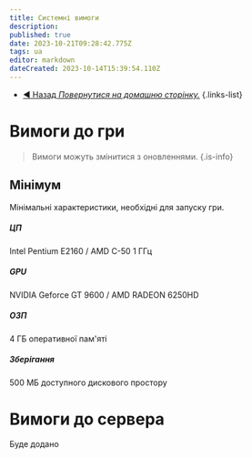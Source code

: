 ```yaml
---
title: Системні вимоги
description: 
published: true
date: 2023-10-21T09:28:42.775Z
tags: ua
editor: markdown
dateCreated: 2023-10-14T15:39:54.110Z
---
```



- [:arrow_backward: Назад *Повернутися на домашню сторінку.*](/uk/home)
{.links-list}
# Вимоги до гри
> Вимоги можуть змінитися з оновленнями.
{.is-info}

## Мінімум
Мінімальні характеристики, необхідні для запуску гри.
##### ЦП
Intel Pentium E2160 / AMD C-50 1 ГГц
##### GPU
NVIDIA Geforce GT 9600 / AMD RADEON 6250HD
##### ОЗП
4 ГБ оперативної пам'яті
##### Зберігання
500 МБ доступного дискового простору

# Вимоги до сервера
Буде додано
